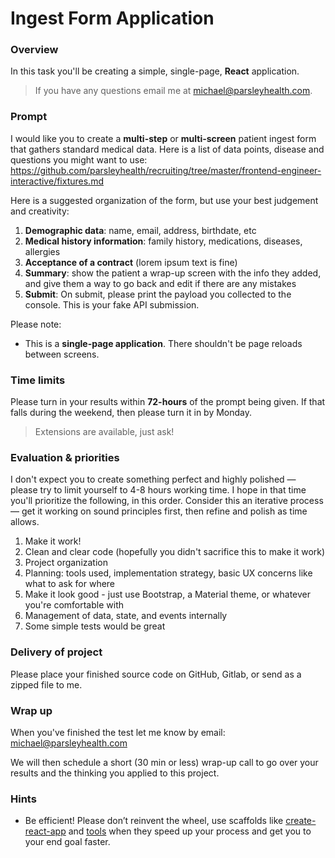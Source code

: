 # Ingest Form Application

### Overview

In this task you'll be creating a simple, single-page, **React** application.

> If you have any questions email me at michael@parsleyhealth.com.

### Prompt

I would like you to create a **multi-step** or **multi-screen** patient ingest
form that gathers standard medical data. Here is a list of data points, disease
and questions you might want to use:
https://github.com/parsleyhealth/recruiting/tree/master/frontend-engineer-interactive/fixtures.md

Here is a suggested organization of the form, but use your best judgement and
creativity:

1.  **Demographic data**: name, email, address, birthdate, etc
2.  **Medical history information**: family history, medications, diseases,
    allergies
3.  **Acceptance of a contract** (lorem ipsum text is fine)
4.  **Summary**: show the patient a wrap-up screen with the info they added, and
    give them a way to go back and edit if there are any mistakes
5.  **Submit**: On submit, please print the payload you collected to the
    console. This is your fake API submission.

Please note:

* This is a **single-page application**. There shouldn't be page reloads between
  screens.

### Time limits

Please turn in your results within **72-hours** of the prompt being given. If
that falls during the weekend, then please turn it in by Monday.

> Extensions are available, just ask!

### Evaluation & priorities

I don't expect you to create something perfect and highly polished — 
please try to limit yourself to 4-8 hours working time. I hope in that time
you'll prioritize the following, in this order. Consider this an iterative 
process — get it working on sound principles first, then refine and polish 
as time allows.

1.  Make it work!
2.  Clean and clear code (hopefully you didn't sacrifice this to make it work)
3.  Project organization
4.  Planning: tools used, implementation strategy, basic UX concerns like what
    to ask for where
5.  Make it look good - just use Bootstrap, a Material theme, or whatever you're
    comfortable with
6.  Management of data, state, and events internally
7.  Some simple tests would be great

### Delivery of project

Please place your finished source code on GitHub, Gitlab, or send as a zipped file to me.

### Wrap up

When you've finished the test let me know by email: michael@parsleyhealth.com

We will then schedule a short (30 min or less) wrap-up call to go over your
results and the thinking you applied to this project.

### Hints

* Be efficient! Please don’t reinvent the wheel, use scaffolds like 
  [create-react-app](https://github.com/facebook/create-react-app) 
  and [tools](http://redux-form.com/) when they speed up your 
  process and get you to your end goal faster.
